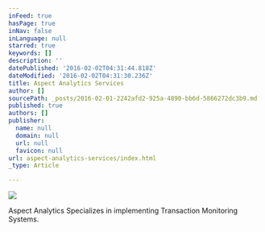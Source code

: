 ```yaml
---
inFeed: true
hasPage: true
inNav: false
inLanguage: null
starred: true
keywords: []
description: ''
datePublished: '2016-02-02T04:31:44.818Z'
dateModified: '2016-02-02T04:31:30.236Z'
title: Aspect Analytics Services
author: []
sourcePath: _posts/2016-02-01-2242afd2-925a-4890-bb6d-5866272dc3b9.md
published: true
authors: []
publisher:
  name: null
  domain: null
  url: null
  favicon: null
url: aspect-analytics-services/index.html
_type: Article

---
```

![](https://s3-us-west-2.amazonaws.com/the-grid-img/p/06a512dde4e7e74fdf2dd1777b1afb9a0af95d94.png)

Aspect Analytics Specializes in implementing Transaction Monitoring Systems.